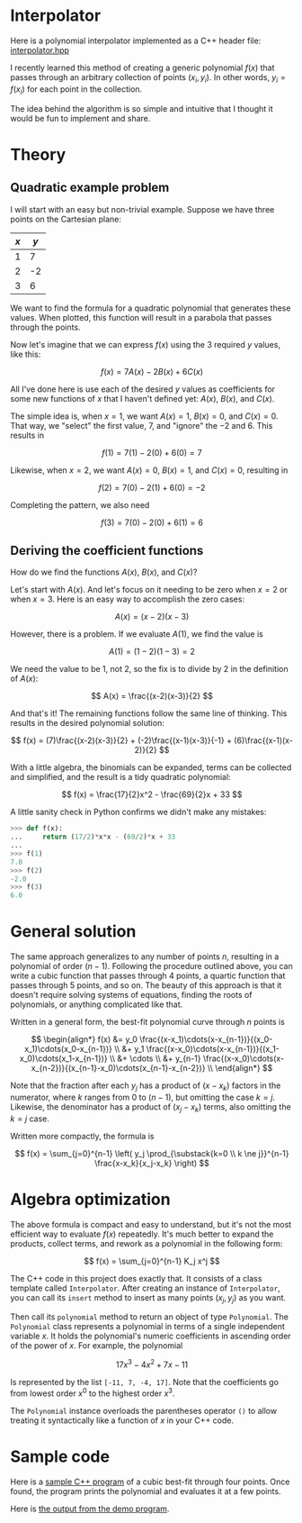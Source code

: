 # Interpolator
Here is a polynomial interpolator implemented as a C++ header file:
[interpolator.hpp](interpolator.hpp)

I recently learned this method of creating a generic polynomial $f(x)$
that passes through an arbitrary collection of points $(x_i, y_i)$.
In other words, $y_i=f(x_i)$ for each point in the collection.

The idea behind the algorithm is so simple and intuitive that
I thought it would be fun to implement and share.

# Theory

## Quadratic example problem

I will start with an easy but non-trivial example.
Suppose we have three points on the Cartesian plane:

| $x$ | $y$ |
| --- | --- |
| 1 | 7 |
| 2 | -2 |
| 3 | 6 |

We want to find the formula for a quadratic polynomial that generates these values.
When plotted, this function will result in a parabola that passes through the points.

Now let's imagine that we can express $f(x)$ using the 3 required $y$ values, like this:

$$
f(x) = 7A(x) - 2B(x) + 6C(x)
$$

All I've done here is use each of the desired $y$ values as coefficients for
some new functions of $x$ that I haven't defined yet: $A(x)$, $B(x)$, and $C(x)$.

The simple idea is, when $x=1$, we want $A(x)=1$, $B(x)=0$, and $C(x)=0$.
That way, we "select" the first value, $7$, and "ignore" the $-2$ and $6$. This results in

$$
f(1) = 7(1) - 2(0) + 6(0) = 7
$$

Likewise, when $x=2$, we want $A(x)=0$, $B(x)=1$, and $C(x)=0$, resulting in

$$
f(2) = 7(0) - 2(1) + 6(0) = -2
$$

Completing the pattern, we also need

$$
f(3) = 7(0) - 2(0) + 6(1) = 6
$$

## Deriving the coefficient functions

How do we find the functions $A(x)$, $B(x)$, and $C(x)$?

Let's start with $A(x)$. And let's focus on it needing to be
zero when $x=2$ or when $x=3$. Here is an easy way to accomplish
the zero cases:

$$
A(x) = (x-2)(x-3)
$$

However, there is a problem. If we evaluate $A(1)$, we find the value is

$$
A(1) = (1-2)(1-3) = 2
$$

We need the value to be 1, not 2, so the fix is to divide by 2 in the definition of $A(x)$:

$$
A(x) = \frac{(x-2)(x-3)}{2}
$$

And that's it! The remaining functions follow the same line of thinking.
This results in the desired polynomial solution:

$$
f(x) = (7)\frac{(x-2)(x-3)}{2} + (-2)\frac{(x-1)(x-3)}{-1} + (6)\frac{(x-1)(x-2)}{2}
$$

With a little algebra, the binomials can be expanded, terms can be collected and simplified, and the result is a tidy quadratic polynomial:

$$
f(x) = \frac{17}{2}x^2 - \frac{69}{2}x + 33
$$

A little sanity check in Python confirms we didn't make any mistakes:

```python
>>> def f(x):
...     return (17/2)*x*x - (69/2)*x + 33
...
>>> f(1)
7.0
>>> f(2)
-2.0
>>> f(3)
6.0
```

# General solution

The same approach generalizes to any number of points $n$,
resulting in a polynomial of order $(n-1)$.
Following the procedure outlined above, you can write a cubic function
that passes through 4 points, a quartic function that passes through
5 points, and so on. The beauty of this approach is that it doesn't
require solving systems of equations, finding the roots of polynomials,
or anything complicated like that.

Written in a general form, the best-fit polynomial curve through
$n$ points is

$$
\begin{align*}
f(x)
&= y_0 \frac{(x-x_1)\cdots(x-x_{n-1})}{(x_0-x_1)\cdots(x_0-x_{n-1})} \\
&+ y_1 \frac{(x-x_0)\cdots(x-x_{n-1})}{(x_1-x_0)\cdots(x_1-x_{n-1})} \\
&+ \cdots \\
&+ y_{n-1} \frac{(x-x_0)\cdots(x-x_{n-2})}{(x_{n-1}-x_0)\cdots(x_{n-1}-x_{n-2})} \\
\end{align*}
$$

Note that the fraction after each $y_j$ has a product of $(x-x_k)$
factors in the numerator, where $k$ ranges from $0$ to $(n-1)$, but
omitting the case $k=j$. Likewise, the denominator has a product
of $(x_j-x_k)$ terms, also omitting the $k=j$ case.

Written more compactly, the formula is

$$
f(x) = \sum_{j=0}^{n-1} \left( y_j \prod_{\substack{k=0 \\ k \ne j}}^{n-1} \frac{x-x_k}{x_j-x_k} \right)
$$

# Algebra optimization

The above formula is compact and easy to understand, but it's not the most
efficient way to evaluate $f(x)$ repeatedly. It's much better to expand the products,
collect terms, and rework as a polynomial in the following form:

$$
f(x) = \sum_{j=0}^{n-1} K_j x^j
$$

The C++ code in this project does exactly that. It consists of a class template
called `Interpolator`. After creating an instance of `Interpolator`, you can call
its `insert` method to insert as many points $(x_j, y_j)$ as you want.

Then call its `polynomial` method to return an object of type `Polynomial`.
The `Polynomial` class represents a polynomial in terms of a single independent
variable $x$. It holds the polynomial's numeric coefficients in ascending order
of the power of $x$. For example, the polynomial

$$
17 x^3 - 4 x^2 + 7 x - 11
$$

Is represented by the list `[-11, 7, -4, 17]`. Note that the coefficients go
from lowest order $x^0$ to the highest order $x^3$.

The `Polynomial` instance overloads the parentheses operator `()` to allow
treating it syntactically like a function of $x$ in your C++ code.

# Sample code

Here is a [sample C++ program](demo.cpp) of a cubic best-fit through four points.
Once found, the program prints the polynomial and evaluates it at a few points.

Here is [the output from the demo program](correct/demo.txt).
